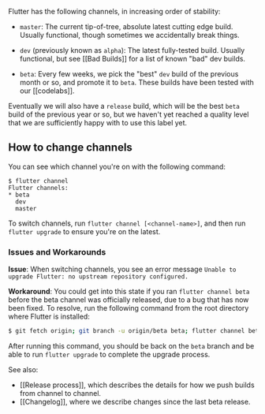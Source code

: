 Flutter has the following channels, in increasing order of stability:

* `master`: The current tip-of-tree, absolute latest cutting edge build. Usually functional, though sometimes we accidentally break things.

* `dev` (previously known as `alpha`): The latest fully-tested build. Usually functional, but see [[Bad Builds]] for a list of known "bad" dev builds.

* `beta`: Every few weeks, we pick the "best" `dev` build of the previous month or so, and promote it to `beta`. These builds have been tested with our [[codelabs]].

Eventually we will also have a `release` build, which will be the best `beta` build of the previous year or so, but we haven't yet reached a quality level that we are sufficiently happy with to use this label yet.

## How to change channels

You can see which channel you're on with the following command:

```
$ flutter channel
Flutter channels:
* beta
  dev
  master
```

To switch channels, run `flutter channel [<channel-name>]`, and then run `flutter upgrade` to ensure you're on the latest.

### Issues and Workarounds
**Issue**: When switching channels, you see an error message `Unable to upgrade Flutter: no upstream repository configured.` 

**Workaround**: You could get into this state if you ran `flutter channel beta` before the beta channel was officially released, due to a bug that has now been fixed. To resolve, run the following command from the root directory where Flutter is installed:
```bash
$ git fetch origin; git branch -u origin/beta beta; flutter channel beta 
```  
After running this command, you should be back on the `beta` branch and be able to run `flutter upgrade` to complete the upgrade process.

See also:

* [[Release process]], which describes the details for how we push builds from channel to channel.
* [[Changelog]], where we describe changes since the last beta release.